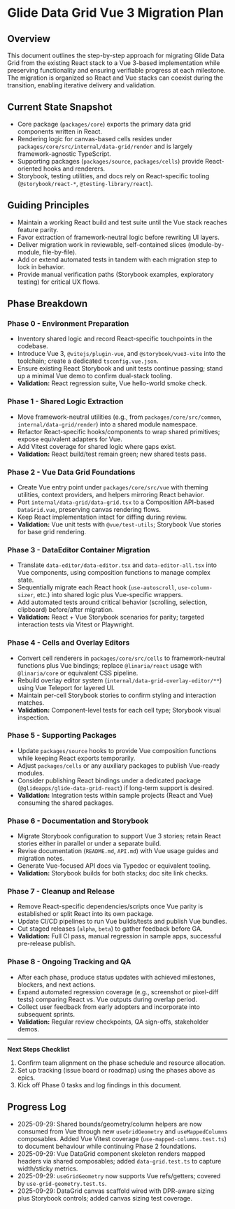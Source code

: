 # Glide Data Grid Vue 3 Migration Plan

## Overview

This document outlines the step-by-step approach for migrating Glide Data Grid from the existing React stack to a Vue 3-based implementation while preserving functionality and ensuring verifiable progress at each milestone. The migration is organized so React and Vue stacks can coexist during the transition, enabling iterative delivery and validation.

## Current State Snapshot

- Core package (`packages/core`) exports the primary data grid components written in React.
- Rendering logic for canvas-based cells resides under `packages/core/src/internal/data-grid/render` and is largely framework-agnostic TypeScript.
- Supporting packages (`packages/source`, `packages/cells`) provide React-oriented hooks and renderers.
- Storybook, testing utilities, and docs rely on React-specific tooling (`@storybook/react-*`, `@testing-library/react`).

## Guiding Principles

- Maintain a working React build and test suite until the Vue stack reaches feature parity.
- Favor extraction of framework-neutral logic before rewriting UI layers.
- Deliver migration work in reviewable, self-contained slices (module-by-module, file-by-file).
- Add or extend automated tests in tandem with each migration step to lock in behavior.
- Provide manual verification paths (Storybook examples, exploratory testing) for critical UX flows.

## Phase Breakdown

### Phase 0 - Environment Preparation

- Inventory shared logic and record React-specific touchpoints in the codebase.
- Introduce Vue 3, `@vitejs/plugin-vue`, and `@storybook/vue3-vite` into the toolchain; create a dedicated `tsconfig.vue.json`.
- Ensure existing React Storybook and unit tests continue passing; stand up a minimal Vue demo to confirm dual-stack tooling.
- **Validation:** React regression suite, Vue hello-world smoke check.

### Phase 1 - Shared Logic Extraction

- Move framework-neutral utilities (e.g., from `packages/core/src/common`, `internal/data-grid/render`) into a shared module namespace.
- Refactor React-specific hooks/components to wrap shared primitives; expose equivalent adapters for Vue.
- Add Vitest coverage for shared logic where gaps exist.
- **Validation:** React build/test remain green; new shared tests pass.

### Phase 2 - Vue Data Grid Foundations

- Create Vue entry point under `packages/core/src/vue` with theming utilities, context providers, and helpers mirroring React behavior.
- Port `internal/data-grid/data-grid.tsx` to a Composition API-based `DataGrid.vue`, preserving canvas rendering flows.
- Keep React implementation intact for diffing during review.
- **Validation:** Vue unit tests with `@vue/test-utils`; Storybook Vue stories for base grid rendering.

### Phase 3 - DataEditor Container Migration

- Translate `data-editor/data-editor.tsx` and `data-editor-all.tsx` into Vue components, using composition functions to manage complex state.
- Sequentially migrate each React hook (`use-autoscroll`, `use-column-sizer`, etc.) into shared logic plus Vue-specific wrappers.
- Add automated tests around critical behavior (scrolling, selection, clipboard) before/after migration.
- **Validation:** React + Vue Storybook scenarios for parity; targeted interaction tests via Vitest or Playwright.

### Phase 4 - Cells and Overlay Editors

- Convert cell renderers in `packages/core/src/cells` to framework-neutral functions plus Vue bindings; replace `@linaria/react` usage with `@linaria/core` or equivalent CSS pipeline.
- Rebuild overlay editor system (`internal/data-grid-overlay-editor/**`) using Vue Teleport for layered UI.
- Maintain per-cell Storybook stories to confirm styling and interaction matches.
- **Validation:** Component-level tests for each cell type; Storybook visual inspection.

### Phase 5 - Supporting Packages

- Update `packages/source` hooks to provide Vue composition functions while keeping React exports temporarily.
- Adjust `packages/cells` or any auxiliary packages to publish Vue-ready modules.
- Consider publishing React bindings under a dedicated package (`@glideapps/glide-data-grid-react`) if long-term support is desired.
- **Validation:** Integration tests within sample projects (React and Vue) consuming the shared packages.

### Phase 6 - Documentation and Storybook

- Migrate Storybook configuration to support Vue 3 stories; retain React stories either in parallel or under a separate build.
- Revise documentation (`README.md`, `API.md`) with Vue usage guides and migration notes.
- Generate Vue-focused API docs via Typedoc or equivalent tooling.
- **Validation:** Storybook builds for both stacks; doc site link checks.

### Phase 7 - Cleanup and Release

- Remove React-specific dependencies/scripts once Vue parity is established or split React into its own package.
- Update CI/CD pipelines to run Vue builds/tests and publish Vue bundles.
- Cut staged releases (`alpha`, `beta`) to gather feedback before GA.
- **Validation:** Full CI pass, manual regression in sample apps, successful pre-release publish.

### Phase 8 - Ongoing Tracking and QA

- After each phase, produce status updates with achieved milestones, blockers, and next actions.
- Expand automated regression coverage (e.g., screenshot or pixel-diff tests) comparing React vs. Vue outputs during overlap period.
- Collect user feedback from early adopters and incorporate into subsequent sprints.
- **Validation:** Regular review checkpoints, QA sign-offs, stakeholder demos.

---

**Next Steps Checklist**

1. Confirm team alignment on the phase schedule and resource allocation.
2. Set up tracking (issue board or roadmap) using the phases above as epics.
3. Kick off Phase 0 tasks and log findings in this document.

## Progress Log

- 2025-09-29: Shared bounds/geometry/column helpers are now consumed from Vue through new `useGridGeometry` and `useMappedColumns` composables. Added Vue Vitest coverage (`use-mapped-columns.test.ts`) to document behaviour while continuing Phase 2 foundations.
- 2025-09-29: Vue DataGrid component skeleton renders mapped headers via shared composables; added `data-grid.test.ts` to capture width/sticky metrics.
- 2025-09-29: `useGridGeometry` now supports Vue refs/getters; covered by `use-grid-geometry.test.ts`.
- 2025-09-29: DataGrid canvas scaffold wired with DPR-aware sizing plus Storybook controls; added canvas sizing test coverage.
